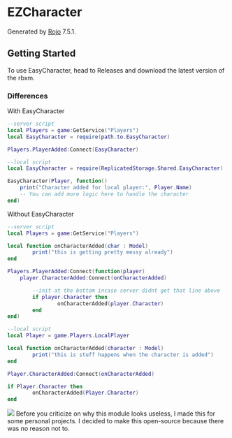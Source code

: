 # EZCharacter
Generated by [Rojo](https://github.com/rojo-rbx/rojo) 7.5.1.

## Getting Started
To use EasyCharacter, head to Releases and download the latest version of the rbxm.

### Differences
With EasyCharacter
```lua
--server script
local Players = game:GetService("Players")
local EasyCharacter = require(path.to.EasyCharacter)

Players.PlayerAdded:Connect(EasyCharacter)

--local script
local EasyCharacter = require(ReplicatedStorage.Shared.EasyCharacter)

EasyCharacter(Player, function()
	print("Character added for local player:", Player.Name)
	-- You can add more logic here to handle the character
end)
```

Without EasyCharacter
```lua
--server script
local Players = game:GetService("Players")

local function onCharacterAdded(char : Model)
        print("this is getting pretty messy already")
end

Players.PlayerAdded:Connect(function(player)
	player.CharacterAdded:Connect(onCharacterAdded)

        --init at the bottom incase server didnt get that line above
        if player.Character then 
                onCharacterAdded(player.Character)
        end
end)

--local script
local Player = game.Players.LocalPlayer

local function onCharacterAdded(character : Model)
        print("this is stuff happens when the character is added")
end

Player.CharacterAdded:Connect(onCharacterAdded)

if Player.Character then
        onCharacterAdded(Player.Character)
end
```
![](https://media.discordapp.net/attachments/1384756668025409697/1389087296183337010/image.png?ex=686357db&is=6862065b&hm=4c2440553872327df74c291311830c67f9b1274bc6edff687e0110cf12bf5ac2&=&format=webp&quality=lossless)
Before you criticize on why this module looks useless, I made this for some personal projects. I decided to make this open-source because there was no reason not to.
